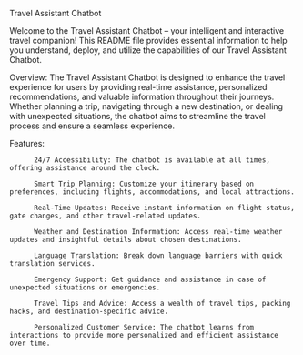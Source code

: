Travel Assistant Chatbot

Welcome to the Travel Assistant Chatbot – your intelligent and interactive travel companion! This README file provides essential information to help you understand, deploy, and utilize the capabilities of our Travel Assistant Chatbot.

Overview:
The Travel Assistant Chatbot is designed to enhance the travel experience for users by providing real-time assistance, personalized recommendations, and valuable information throughout their journeys. Whether planning a trip, navigating through a new destination, or dealing with unexpected situations, the chatbot aims to streamline the travel process and ensure a seamless experience.

Features:
          
          24/7 Accessibility: The chatbot is available at all times, offering assistance around the clock.

          Smart Trip Planning: Customize your itinerary based on preferences, including flights, accommodations, and local attractions.

          Real-Time Updates: Receive instant information on flight status, gate changes, and other travel-related updates.

          Weather and Destination Information: Access real-time weather updates and insightful details about chosen destinations.

          Language Translation: Break down language barriers with quick translation services.

          Emergency Support: Get guidance and assistance in case of unexpected situations or emergencies.

          Travel Tips and Advice: Access a wealth of travel tips, packing hacks, and destination-specific advice.

          Personalized Customer Service: The chatbot learns from interactions to provide more personalized and efficient assistance over time.
